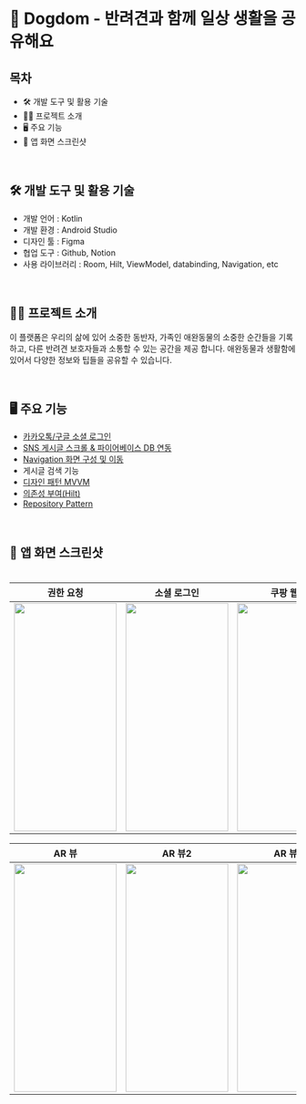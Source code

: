 # 🦮 Dogdom - 반려견과 함께 일상 생활을 공유해요

## 목차

- 🛠️ 개발 도구 및 활용 기술
- 👨‍💻 프로젝트 소개
- 🖥️ 주요 기능
- 📱 앱 화면 스크린샷

<br/>

## 🛠️ 개발 도구 및 활용 기술

- 개발 언어 : Kotlin
- 개발 환경 : Android Studio
- 디자인 툴 : Figma
- 협업 도구 : Github, Notion
- 사용 라이브러리 : Room, Hilt, ViewModel, databinding, Navigation, etc

<br/>

## 👨‍💻 프로젝트 소개
이 플랫폼은 우리의 삶에 있어 소중한 동반자, 가족인 애완동물의 소중한 순간들을 기록하고, 다른 반려견 보호자들과 소통할 수 있는 공간을 제공 합니다.
애완동물과 생활함에 있어서 다양한 정보와 팁들을 공유할 수 있습니다.

<br>

## 🖥️ 주요 기능

- [카카오톡/구글 소셜 로그인](https://github.com/Gnoam-R/dogdom/blob/main/development/login.md)
- [SNS 게시글 스크롤 & 파이어베이스 DB 연동](https://github.com/Gnoam-R/dogdom/blob/main/development/firebase.md)
- [Navigation 화면 구성 및 이동](https://knowum.tistory.com/10)
- 게시글 검색 기능
- [디자인 패턴 MVVM](https://github.com/Gnoam-R/dogdom/blob/main/development/MVVM.md)
- [의존성 부여(Hilt)](https://github.com/Gnoam-R/dogdom/blob/main/development/hilt.md)
- [Repository Pattern](https://hail-authority-984.notion.site/Repository-Pattern-1091ab4bbe9f80b98fbdf6c2de17829e?pvs=4) 


<br>

## 📱 앱 화면 스크린샷

<h1 align="center">

| **권한 요청** | **소셜 로그인** | **쿠팡 웹뷰** | **구글 맵 화면** |
|---|---|---|---|
| <img src="https://github.com/user-attachments/assets/1470f06c-f59c-4f5c-b9e5-227ac25c5748" width="180" height="400"/> | <img src="https://github.com/user-attachments/assets/364ba301-64c0-4e65-b27f-d8c770fe577c" width="180" height="400"/> | <img src="https://github.com/user-attachments/assets/dcb8a42a-5eb6-4279-9a15-592fca27e33f" width="180" height="400"/>| <img src="https://github.com/user-attachments/assets/e652da12-032f-4eff-96f6-02e7dc29d7ae" width="180" height="400"/>

| **AR 뷰** | **AR 뷰2** | **AR 뷰3** | **POI 업로드** | 
|---|---|---|---|
| <img src="https://github.com/user-attachments/assets/35dcb56e-37e8-4ded-a0f3-26dcc56ceeba" width="180" height="400"/> | <img src="https://github.com/user-attachments/assets/28da72ad-6f7c-47c8-8542-0692280622d0" width="180" height="400"/> | <img src="https://github.com/rohhyungwoo/ARAD_Public/assets/67363759/4e5bb0e1-3b92-45e1-91b6-0205fde399d0" width="180" height="400"/> |<img src="https://github.com/user-attachments/assets/5115e99e-28cd-4136-b7bd-51ce8ea85cdf" width="180" height="400"/> 

<br>

</h1>
<br>
